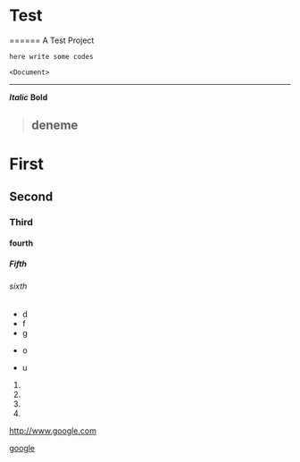 # Test
======
A Test Project
```
here write some codes
```

```
<Document> 
```
---
***Italic***
**Bold**

>## deneme

# First
## Second
### Third
#### fourth
##### Fifth
###### sixth


* d
* f
* g
+ o
- u

1.
2.
3.
4.

http://www.google.com

[google](http://www.google.com)
